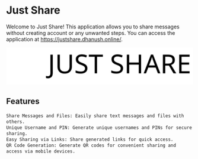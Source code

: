 # Just Share

Welcome to Just Share! This application allows you to share messages without creating account or any unwanted steps. You can access the application at https://justshare.dhanush.online/.

<img alt="Just-Share" src="https://raw.githubusercontent.com/dhanushl0l/just-share/01a155a75e5e93479d5320892f2e1ec1fa82e414/static/assets/og-image-git.svg" width="600px">

## Features

    Share Messages and Files: Easily share text messages and files with others.
    Unique Username and PIN: Generate unique usernames and PINs for secure sharing.
    Easy Sharing via Links: Share generated links for quick access.
    QR Code Generation: Generate QR codes for convenient sharing and access via mobile devices.

